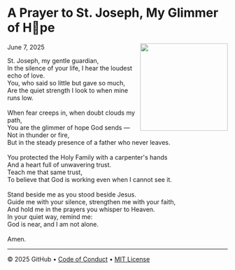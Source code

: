 # A Prayer to St. Joseph, My Glimmer of H💚pe

<img src="(https://www.google.com/url?sa=i&url=https%3A%2F%2Fwww.pngegg.com%2Fen%2Fsearch%3Fq%3Dgiuseppe&psig=AOvVaw08fi05wEhiQ1cewpYAAs9t&ust=1749355917709000&source=images&cd=vfe&opi=89978449&ved=0CBcQjhxqFwoTCLiT2P-43o0DFQAAAAAdAAAAABAE)" align="right" height="200px" />

June 7, 2025

St. Joseph, my gentle guardian, <br>
In the silence of your life, I hear the loudest echo of love.<br>
You, who said so little but gave so much,<br>
Are the quiet strength I look to when mine runs low.<br>
<br>
When fear creeps in, when doubt clouds my path,<br>
You are the glimmer of hope God sends —<br>
Not in thunder or fire,<br>
But in the steady presence of a father who never leaves.<br>
<br>
You protected the Holy Family with a carpenter's hands<br>
And a heart full of unwavering trust.<br>
Teach me that same trust,<br>
To believe that God is working even when I cannot see it.<br>
<br>
Stand beside me as you stood beside Jesus.<br>
Guide me with your silence, strengthen me with your faith,<br>
And hold me in the prayers you whisper to Heaven.<br>
In your quiet way, remind me:<br>
God is near, and I am not alone.<br>
<br>
Amen. 

<i class="fab fa-github"></i>

---

&copy; 2025 GitHub &bull; [Code of Conduct](https://www.contributor-covenant.org/version/2/1/code_of_conduct/code_of_conduct.md) &bull; [MIT License](https://gh.io/mit)
